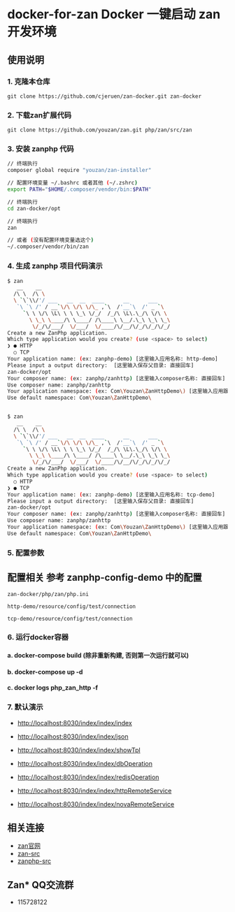 # docker-for-zan Docker 一键启动 zan 开发环境

## 使用说明

### 1. 克隆本仓库

`git clone https://github.com/cjeruen/zan-docker.git zan-docker`

### 2. 下载zan扩展代码

`git clone https://github.com/youzan/zan.git php/zan/src/zan`

### 3. 安装 zanphp 代码

```bash
// 终端执行
composer global require "youzan/zan-installer"

// 配置环境变量 ~/.bashrc 或者其他 (~/.zshrc)
export PATH="$HOME/.composer/vendor/bin:$PATH"

// 终端执行
cd zan-docker/opt

// 终端执行
zan

// 或者 (没有配置环境变量选这个)
~/.composer/vendor/bin/zan

```

### 4. 生成 zanphp 项目代码演示

```bash
$ zan
   __    __
  /\ \  /\ \
  \ `\`\\/'/ ___   __  __  ____      __      ___
   `\ `\ /' / __`\/\ \/\ \/\_ ,`\  /'__`\  /' _ `\
     `\ \ \/\ \L\ \ \ \_\ \/_/  /_/\ \L\.\_/\ \/\ \
       \ \_\ \____/\ \____/ /\____\ \__/.\_\ \_\ \_\
        \/_/\/___/  \/___/  \/____/\/__/\/_/\/_/\/_/
Create a new ZanPhp application.
Which type application would you create? (use <space> to select)
❯ ● HTTP
  ○ TCP
Your application name: (ex: zanphp-demo) [这里输入应用名称: http-demo]
Please input a output directory:  [这里输入保存父目录: 直接回车]
zan-docker/opt
Your composer name: (ex: zanphp/zanhttp) [这里输入composer名称: 直接回车]
Use composer name: zanphp/zanhttp
Your application namespace: (ex: Com\Youzan\ZanHttpDemo\) [这里输入应用跟命名空间: Com\Youzan\ZanHttpDemo\]
Use default namespace: Com\Youzan\ZanHttpDemo\


$ zan
   __    __
  /\ \  /\ \
  \ `\`\\/'/ ___   __  __  ____      __      ___
   `\ `\ /' / __`\/\ \/\ \/\_ ,`\  /'__`\  /' _ `\
     `\ \ \/\ \L\ \ \ \_\ \/_/  /_/\ \L\.\_/\ \/\ \
       \ \_\ \____/\ \____/ /\____\ \__/.\_\ \_\ \_\
        \/_/\/___/  \/___/  \/____/\/__/\/_/\/_/\/_/
Create a new ZanPhp application.
Which type application would you create? (use <space> to select)
  ○ HTTP
❯ ● TCP
Your application name: (ex: zanphp-demo) [这里输入应用名称: tcp-demo]
Please input a output directory:  [这里输入保存父目录: 直接回车]
zan-docker/opt
Your composer name: (ex: zanphp/zanhttp) [这里输入composer名称: 直接回车]
Use composer name: zanphp/zanhttp
Your application namespace: (ex: Com\Youzan\ZanHttpDemo\) [这里输入应用跟命名空间: Com\Youzan\ZanTcpDemo\]
Use default namespace: Com\Youzan\ZanHttpDemo\

```

### 5. 配置参数

## 配置相关 参考 zanphp-config-demo 中的配置

`zan-docker/php/zan/php.ini`

`http-demo/resource/config/test/connection`

`tcp-demo/resource/config/test/connection`

### 6. 运行docker容器

#### a. docker-compose build  (除非重新构建, 否则第一次运行就可以)

#### b. docker-compose up -d

#### c. docker logs php_zan_http -f

### 7. 默认演示

- [http://localhost:8030/index/index/index](http://localhost:8030/index/index/index)

- [http://localhost:8030/index/index/json](http://localhost:8030/index/index/json)

- [http://localhost:8030/index/index/showTpl](http://localhost:8030/index/index/showTpl)

- [http://localhost:8030/index/index/dbOperation](http://localhost:8030/index/index/dbOperation)

- [http://localhost:8030/index/index/redisOperation](http://localhost:8030/index/index/redisOperation)

- [http://localhost:8030/index/index/httpRemoteService](http://localhost:8030/index/index/httpRemoteService)

- [http://localhost:8030/index/index/novaRemoteService](http://localhost:8030/index/index/novaRemoteService)

## 相关连接

- [zan官网](http://zanphp.io/)
- [zan-src](https://github.com/youzan/zan/)
- [zanphp-src](https://github.com/youzan/zanphp)

## Zan* QQ交流群

- 115728122